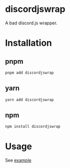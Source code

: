 # discordjswrap

A bad discord.js wrapper.

# Installation

## pnpm

```sh
pnpm add discordjswrap
```

## yarn

```sh
yarn add discordjswrap
```

## npm

```sh
npm install discordjswrap
```

# Usage

See [example]

[example]: ./example/
